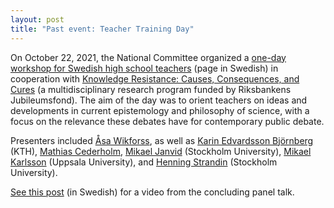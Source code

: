 ```yaml
---
layout: post
title: "Past event: Teacher Training Day"
---
```

On October 22, 2021, the National Committee organized a
[one-day workshop for Swedish high school teachers](https://kva.se/kunskapimotvind)
(page in Swedish) in cooperation with
[Knowledge Resistance: Causes, Consequences, and Cures](https://knowledge-resistance.com/)
(a multidisciplinary research
program funded by Riksbankens Jubileumsfond). The aim of the day was to orient
teachers on ideas and developments in current epistemology and philosophy of
science, with a focus on the relevance these debates have for contemporary
public debate.

Presenters included
[Åsa Wikforss](https://knowledge-resistance.com/profile/?smid=136),
as well as
[Karin Edvardsson Björnberg](https://karinbjornberg.wordpress.com/)
(KTH),
[Mathias Cederholm](https://www.allefonti.se/om-oss/),
[Mikael Janvid](https://www.philosophy.su.se/english/research/our-researchers/faculty/mikael-janvid-1.154859)
(Stockholm University),
[Mikael Karlsson](https://katalog.uu.se/profile/?id=N21-99)
(Uppsala University), and
[Henning Strandin](https://www.philosophy.su.se/english/research/our-researchers/phd-students/henning-strandin-1.157541) (Stockholm University).

[See this post](https://knowledge-resistance.com/2021/10/28/kunskap-i-motvind-panelsamtal-for-gymnasielarare/)
(in Swedish) for a video from the concluding panel talk.
